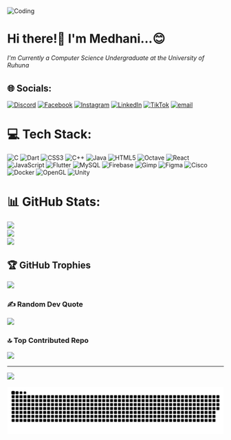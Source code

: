<img align="center" alt="Coding" width="400" src="https://media.tenor.com/IF2JdxzmyN4AAAAi/coding-girl.gif"/>

#  <h1>Hi there!👋 I'm Medhani...😊</h1>


<h6>I'm Currently a Computer Science Undergraduate at the University of Ruhuna</h6>

## 🌐 Socials:

[![Discord](https://img.shields.io/badge/Discord-%237289DA.svg?logo=discord&logoColor=white)](https://discord.gg/medhani_premathilaka) [![Facebook](https://img.shields.io/badge/Facebook-%231877F2.svg?logo=Facebook&logoColor=white)](https://facebook.com/medhani.premathilaka) [![Instagram](https://img.shields.io/badge/Instagram-%23E4405F.svg?logo=Instagram&logoColor=white)](https://instagram.com/medhani_premathilaka) [![LinkedIn](https://img.shields.io/badge/LinkedIn-%230077B5.svg?logo=linkedin&logoColor=white)](https://linkedin.com/in/in/medhani-premathilaka) [![TikTok](https://img.shields.io/badge/TikTok-%23000000.svg?logo=TikTok&logoColor=white)](https://tiktok.com/@medhani.premathil) [![email](https://img.shields.io/badge/Email-D14836?logo=gmail&logoColor=white)](mailto:mpremathilaka1@gmail.com)

# 💻 Tech Stack:

![C](https://img.shields.io/badge/c-%2300599C.svg?style=for-the-badge&logo=c&logoColor=white) ![Dart](https://img.shields.io/badge/dart-%230175C2.svg?style=for-the-badge&logo=dart&logoColor=white) ![CSS3](https://img.shields.io/badge/css3-%231572B6.svg?style=for-the-badge&logo=css3&logoColor=white) ![C++](https://img.shields.io/badge/c++-%2300599C.svg?style=for-the-badge&logo=c%2B%2B&logoColor=white) ![Java](https://img.shields.io/badge/java-%23ED8B00.svg?style=for-the-badge&logo=openjdk&logoColor=white) ![HTML5](https://img.shields.io/badge/html5-%23E34F26.svg?style=for-the-badge&logo=html5&logoColor=white) ![Octave](https://img.shields.io/badge/OCTAVE-darkblue?style=for-the-badge&logo=octave&logoColor=fcd683) ![React](https://img.shields.io/badge/react-%2320232a.svg?style=for-the-badge&logo=react&logoColor=%2361DAFB) ![JavaScript](https://img.shields.io/badge/javascript-%23323330.svg?style=for-the-badge&logo=javascript&logoColor=%23F7DF1E) ![Flutter](https://img.shields.io/badge/Flutter-%2302569B.svg?style=for-the-badge&logo=Flutter&logoColor=white) ![MySQL](https://img.shields.io/badge/mysql-4479A1.svg?style=for-the-badge&logo=mysql&logoColor=white) ![Firebase](https://img.shields.io/badge/firebase-a08021?style=for-the-badge&logo=firebase&logoColor=ffcd34) ![Gimp](https://img.shields.io/badge/Gimp-657D8B?style=for-the-badge&logo=gimp&logoColor=FFFFFF) ![Figma](https://img.shields.io/badge/figma-%23F24E1E.svg?style=for-the-badge&logo=figma&logoColor=white) ![Cisco](https://img.shields.io/badge/cisco-%23049fd9.svg?style=for-the-badge&logo=cisco&logoColor=black) ![Docker](https://img.shields.io/badge/docker-%230db7ed.svg?style=for-the-badge&logo=docker&logoColor=white) ![OpenGL](https://img.shields.io/badge/OpenGL-white?logo=OpenGL&style=for-the-badge) ![Unity](https://img.shields.io/badge/unity-%23000000.svg?style=for-the-badge&logo=unity&logoColor=white)

# 📊 GitHub Stats:

![](https://github-readme-stats.vercel.app/api?username=Medhani-Premathilaka&theme=dark&hide_border=false&include_all_commits=false&count_private=false)<br/>
![](https://nirzak-streak-stats.vercel.app/?user=Medhani-Premathilaka&theme=dark&hide_border=false)<br/>
![](https://github-readme-stats.vercel.app/api/top-langs/?username=Medhani-Premathilaka&theme=dark&hide_border=false&include_all_commits=false&count_private=false&layout=compact)

## 🏆 GitHub Trophies

![](https://github-profile-trophy.vercel.app/?username=Medhani-Premathilaka&theme=radical&no-frame=false&no-bg=false&margin-w=4)

### ✍️ Random Dev Quote

![](https://quotes-github-readme.vercel.app/api?type=vetical&theme=tokyonight)

### 🔝 Top Contributed Repo

![](https://github-contributor-stats.vercel.app/api?username=Medhani-Premathilaka&limit=5&theme=dark&combine_all_yearly_contributions=true)

---

[![](https://visitcount.itsvg.in/api?id=Medhani-Premathilaka&icon=1&color=0)](https://visitcount.itsvg.in)

<!-- Proudly created with GPRM ( https://gprm.itsvg.in ) -->

<picture>
  <source media="(prefers-color-scheme: dark)" srcset="https://raw.githubusercontent.com/Medhani-Premathilaka/Medhani-Premathilaka/output/github-snake-dark.svg" />
  <source media="(prefers-color-scheme: light)" srcset="https://raw.githubusercontent.com/Medhani-Premathilaka/Medhani-Premathilaka/output/github-snake.svg" />
  <img alt="github-snake" src="https://raw.githubusercontent.com/Medhani-Premathilaka/Medhani-Premathilaka/output/github-snake.svg" />
</picture>

